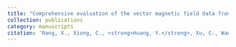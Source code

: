 ```yaml
---
title: "Comprehensive evaluation of the vector magnetic field data from Macau Science Satellite-1A"
collection: publications
category: manuscripts
citation: 'Rang, X., Xiong, C., <strong>Huang, Y.</strong>, Xu, C., Wang, F., Qian, B., et al. (2025). Comprehensive evaluation of the vector magnetic field data from Macau Science Satellite-1A. Earth and Planetary Physics, 9(3), 521–531. <a href="https://doi.org/10.26464/epp2025038" target="_blank" rel="noopener">https://doi.org/10.26464/epp2025038</a>'
---
```

